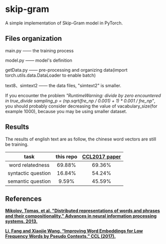 # skip-gram
A simple implementation of Skip-Gram model in PyTorch.
## Files organization
main.py —— the training process

model.py —— model's definition

getData.py —— pre-processing and organizing data(import torch.utils.data.DataLoader to enable batch)

text8、simtext2 —— the data files, "simtext2" is smaller. 

If you encounter the problem _"RuntimeWarning: divide by zero encountered in true_divide
  sampling_p = (np.sqrt(fre_np / 0.001) + 1) * 0.001 / fre_np"_, you should probably consider decreasing the value of vacabulary_size(for example 1000), because you may be using smaller dataset. 
## Results

The results of english text are as follow, the chinese word vectors are still be training. 

| task        |   this repo   |  [**CCL2017 paper**](https://link.springer.com/chapter/10.1007/978-3-319-69005-6_4)  |
| :---:   | :-----:  | :----:  |
|   word relatedness    |  69.88%  |   69.36%     |
|  syntactic question   |   16.84%   |   54.24%   |
| semantic question     |    9.59%   |  45.59%  |

## References
[**Mikolov, Tomas, et al. "Distributed representations of words and phrases and their compositionality." Advances in neural information processing systems. 2013.**](https://papers.nips.cc/paper/5021-distributed-representations-of-words-and-phrases-and-their-compositionality.pdf)

[**Li, Fang and Xiaojie Wang. “Improving Word Embeddings for Low Frequency Words by Pseudo Contexts.” CCL (2017).**](https://link.springer.com/chapter/10.1007/978-3-319-69005-6_4)